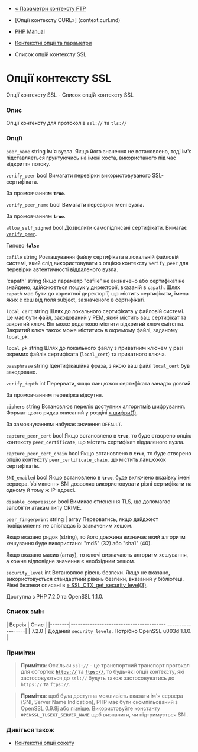 - [« Параметри контексту FTP](context.ftp.md)
- [Опції контексту CURL»] (context.curl.md)

- [PHP Manual](index.md)
- [Контекстні опції та параметри](context.md)
- Список опцій контексту SSL

# Опції контексту SSL

Опції контексту SSL - Список опцій контексту SSL

### Опис

Опції контексту для протоколів `ssl://` та `tls://`

### Опції

`peer_name` string
Ім'я вузла. Якщо його значення не встановлено, тоді ім'я підставляється
ґрунтуючись на імені хоста, використаного під час відкриття потоку.

`verify_peer` bool
Вимагати перевірки використовуваного SSL-сертифіката.

За промовчанням **`true`**.

`verify_peer_name` bool
Вимагати перевірки імені вузла.

За промовчанням **`true`**.

`allow_self_signed` bool
Дозволити самопідписані сертифікати. Вимагає
[`verify_peer`](context.ssl.md#context.ssl.verify-peer).

Типово **`false`**

`cafile` string
Розташування файлу сертифіката в локальній файловій системі, який
слід використовувати з опцією контексту `verify_peer` для перевірки
автентичності віддаленого вузла.

'capath' string
Якщо параметр "cafile" не визначено або сертифікат не знайдено,
здійснюється пошук у директорії, вказаній в `capath`. Шлях `capath`
має бути до коректної директорії, що містить сертифікати, імена
яких є хеш від поля subject, зазначеного в сертифікаті.

`local_cert` string
Шлях до локального сертифіката у файловій системі. Це має бути файл,
закодований у PEM, який містить ваш сертифікат та закритий ключ.
Він може додатково містити відкритий ключ емітента. Закритий ключ
також може міститись в окремому файлі, заданому `local_pk`.

`local_pk` string
Шлях до локального файлу з приватним ключем у разі окремих файлів
сертифіката (`local_cert`) та приватного ключа.

`passphrase` string
Ідентифікаційна фраза, з якою ваш файл `local_cert` був
закодовано.

`verify_depth` int
Перервати, якщо ланцюжок сертифіката занадто довгий.

За промовчанням перевірка відсутня.

`ciphers` string
Встановлює перелік доступних алгоритмів шифрування. Формат цього рядка
описаний у розділі
[» шифри(1)](https://www.openssl.org/docs/manmaster/man1/ciphers.md#CIPHER-LIST-FORMAT).

За замовчуванням набуває значення `DEFAULT`.

`capture_peer_cert` bool
Якщо встановлено в **`true`**, то буде створено опцію контексту
`peer_certificate`, що містить сертифікат віддаленого вузла.

`capture_peer_cert_chain` bool
Якщо встановлено в **`true`**, то буде створено опцію контексту
`peer_certificate_chain`, що містить ланцюжок сертифікатів.

`SNI_enabled` bool
Якщо встановлено в **`true`**, буде включено вказівку імені сервера.
Увімкнення SNI дозволяє використовувати різні сертифікати на одному й тому
ж IP-адресі.

`disable_compression` bool
Вимикає стиснення TLS, що допомагає запобігти атакам типу CRIME.

`peer_fingerprint` string \| array
Перерватись, якщо дайджест повідомлення не співпадає із зазначеним хешом.

Якщо вказано рядок (string), то його довжина визначає який алгоритм
хешування буде використано: "md5" (32) або "sha1" (40).

Якщо вказано масив (array), то ключі визначають алгоритм хешування, а
кожне відповідне значення є необхідним хешом.

`security_level` int
Встановлює рівень безпеки. Якщо не вказано, використовується
стандартний рівень безпеки, вказаний у бібліотеці. Рівні
безпеки описані в
[» SSL_CTX_get_security_level(3)](https://www.openssl.org/docs/man1.1.0/man3/SSL_CTX_get_security_level.md).

Доступна з PHP 7.2.0 та OpenSSL 1.1.0.

### Список змін

| Версія | Опис |
|--------|---------------------------------------- ------------------|
| 7.2.0 | Доданий `security_levels`. Потрібно OpenSSL u003d 1.1.0. |

### Примітки

> **Примітка**: Оскільки `ssl://` - це транспортний транспорт
> протокол для обгорток [`https://`](wrappers.http.md) та
> [`ftps://`](wrappers.ftp.md), то будь-які опції контексту, які
> застосовуються до `ssl://` будуть також застосовуватись до `https://` та
> `ftps://`.

> **Примітка**: щоб була доступна можливість вказати ім'я сервера
> (SNI, Server Name Indication), PHP має бути скомпільований з OpenSSL
> 0.9.8j або пізніше. Використовуйте константу
> **`OPENSSL_TLSEXT_SERVER_NAME`** щоб визначити, чи підтримується
> SNI.

### Дивіться також

- [Контекстні опції сокету](context.socket.md)
